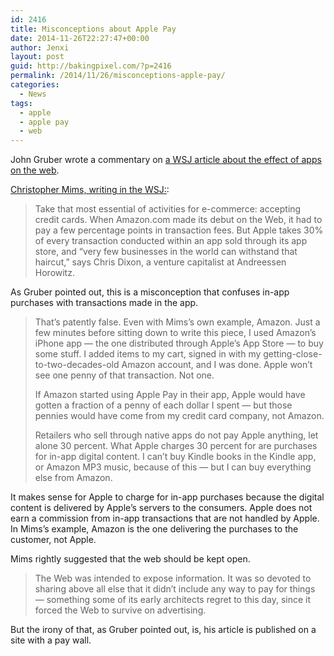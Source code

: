 ```yaml
---
id: 2416
title: Misconceptions about Apple Pay
date: 2014-11-26T22:27:47+00:00
author: Jenxi
layout: post
guid: http://bakingpixel.com/?p=2416
permalink: /2014/11/26/misconceptions-apple-pay/
categories:
  - News
tags:
  - apple
  - apple pay
  - web
---
```

John Gruber wrote a commentary on [a WSJ article about the effect of apps on the web](http://daringfireball.net/2014/11/native_apps_are_part_of_the_web).

[Christopher Mims, writing in the WSJ:](http://online.wsj.com/news/article_email/the-web-is-dying-apps-are-killing-it-1416169934-lMyQjAxMTI0NTEwNzAxMTcwWj):

> Take that most essential of activities for e-commerce: accepting credit cards. When Amazon.com made its debut on the Web, it had to pay a few percentage points in transaction fees. But Apple takes 30% of every transaction conducted within an app sold through its app store, and “very few businesses in the world can withstand that haircut,” says Chris Dixon, a venture capitalist at Andreessen Horowitz. 

As Gruber pointed out, this is a misconception that confuses in-app purchases with transactions made in the app.

> That’s patently false. Even with Mims’s own example, Amazon. Just a few minutes before sitting down to write this piece, I used Amazon’s iPhone app — the one distributed through Apple’s App Store — to buy some stuff. I added items to my cart, signed in with my getting-close-to-two-decades-old Amazon account, and I was done. Apple won’t see one penny of that transaction. Not one.
> 
> If Amazon started using Apple Pay in their app, Apple would have gotten a fraction of a penny of each dollar I spent — but those pennies would have come from my credit card company, not Amazon.
> 
> Retailers who sell through native apps do not pay Apple anything, let alone 30 percent. What Apple charges 30 percent for are purchases for in-app digital content. I can’t buy Kindle books in the Kindle app, or Amazon MP3 music, because of this — but I can buy everything else from Amazon. 

It makes sense for Apple to charge for in-app purchases because the digital content is delivered by Apple&#8217;s servers to the consumers. Apple does not earn a commission from in-app transactions that are not handled by Apple. In Mims&#8217;s example, Amazon is the one delivering the purchases to the customer, not Apple.

Mims rightly suggested that the web should be kept open.

> The Web was intended to expose information. It was so devoted to sharing above all else that it didn’t include any way to pay for things — something some of its early architects regret to this day, since it forced the Web to survive on advertising. 

But the irony of that, as Gruber pointed out, is, his article is published on a site with a pay wall.